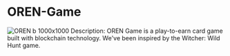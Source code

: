 # OREN-Game
![OREN b 1000х1000](https://user-images.githubusercontent.com/96296894/146550137-174a0a52-2800-422d-bbd7-47cd455bffab.png)
Description: OREN Game is a play-to-earn card game built with blockchain technology. We've been inspired by the Witcher: Wild Hunt game.
